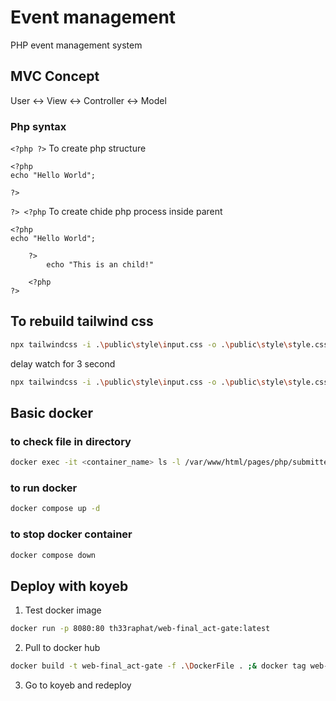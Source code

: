 # Event management

PHP event management system

## MVC Concept

User <-> View <-> Controller <-> Model


### Php syntax

`<?php ?>` To create php structure
```
<?php 
echo "Hello World";

?>
```

`?> <?php` To create chide php process inside parent
```
<?php 
echo "Hello World";

    ?> 
        echo "This is an child!"

    <?php
?>
```

## To rebuild tailwind css

```bash
npx tailwindcss -i .\public\style\input.css -o .\public\style\style.css --watch
```

delay watch for 3 second

```bash
npx tailwindcss -i .\public\style\input.css -o .\public\style\style.css --watch --poll 3000
```

## Basic docker

### to check file in directory

```bash
docker exec -it <container_name> ls -l /var/www/html/pages/php/submitted.php
```

### to run docker

```bash
docker compose up -d
```

### to stop docker container

```bash
docker compose down
```

## Deploy with koyeb

1. Test docker image

```bash
docker run -p 8080:80 th33raphat/web-final_act-gate:latest
```

2. Pull to docker hub

```bash
docker build -t web-final_act-gate -f .\DockerFile . ;& docker tag web-final_act-gate th33raphat/web-final_act-gate:latest ;& docker push th33raphat/web-final_act-gate:latest
```

3. Go to koyeb and redeploy
